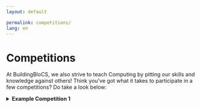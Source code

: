 ```yaml
---
layout: default

permalink: competitions/
lang: en
---
```


# Competitions

At BuildingBloCS, we also strive to teach Computing by pitting our skills and knowledge against others! Think you've got what it takes to participate in a few competitions? Do take a look below:

<details>
<summary><b>Example Competition 1</b></summary>
<b>Date:</b> Example Date
<br><b>Time:</b> [Time Zone] Start Time to End Time
<br><b>Description:</b> This competition seeks to challenge participants in this particular Computing-related skill.
<br><a class="btn" href="https://forms.gle/HFuNucHx8aN68CT97">Sign up here!</a>
</details>
<br>
